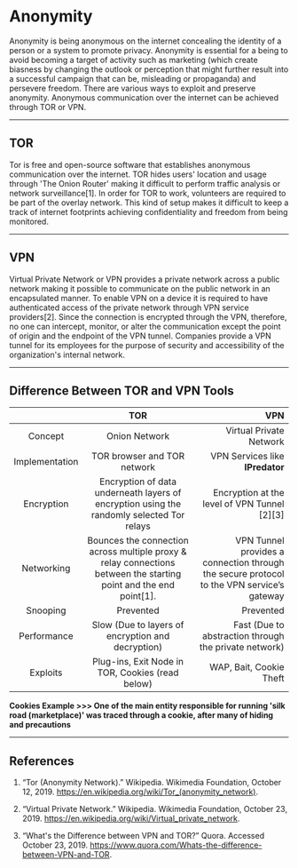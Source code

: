 
# Anonymity
Anonymity is being anonymous on the internet concealing the identity of a person or a system to promote privacy. Anonymity is essential for a being to avoid becoming a target of activity such as marketing (which create biasness by changing the outlook or perception that might further result into a successful campaign that can be, misleading or propaganda) and persevere freedom. There are various ways to exploit and preserve anonymity. Anonymous communication over the internet can be achieved through TOR or VPN.


--------------------------------------------


## TOR
Tor is free and open-source software that establishes anonymous communication over the internet. TOR hides users' location and usage through 'The Onion Router' making it difficult to perform traffic analysis or network surveillance[1]. In order for TOR to work, volunteers are required to be part of the overlay network. This kind of setup makes it difficult to keep a track of internet footprints achieving confidentiality and freedom from being monitored.


--------------------------------------------


## VPN
Virtual Private Network or VPN provides a private network across a public network making it possible to communicate on the public network in an encapsulated manner. To enable VPN on a device it is required to have authenticated access of the private network through VPN service providers[2]. Since the connection is encrypted through the VPN, therefore, no one can intercept, monitor, or alter the communication except the point of origin and the endpoint of the VPN tunnel. Companies provide a VPN tunnel for its employees for the purpose of security and accessibility of the organization's internal network.


--------------------------------------------


## Difference Between TOR and VPN Tools

|              | TOR           | VPN   |
|:-------------:|:-------------:| -----:|
| Concept | Onion Network | Virtual Private Network |
| Implementation | TOR browser and TOR network  | VPN Services like **IPredator** |
| Encryption      |  Encryption of data underneath layers of encryption using the randomly selected Tor relays      |   Encryption at the level of VPN Tunnel  [2][3] |
| Networking      | Bounces the connection across multiple proxy & relay connections between the starting point and the end point[1].      |   VPN Tunnel provides a connection through the secure protocol to the VPN service’s gateway |
| Snooping | Prevented      | Prevented |
| Performance | Slow (Due to layers of encryption and decryption)      | Fast (Due to abstraction through the private network) |
| Exploits | Plug-ins, Exit Node in TOR, Cookies (read below)   | WAP, Bait, Cookie Theft |

**Cookies Example >>> One of the main entity responsible for running 'silk road (marketplace)' was traced through a cookie, after many of hiding and precautions**


--------------------------------------------


## References

1. “Tor (Anonymity Network).” Wikipedia. Wikimedia Foundation, October 12, 2019. https://en.wikipedia.org/wiki/Tor_(anonymity_network).

2. “Virtual Private Network.” Wikipedia. Wikimedia Foundation, October 23, 2019. https://en.wikipedia.org/wiki/Virtual_private_network.

4. “What's the Difference between VPN and TOR?” Quora. Accessed October 23, 2019. https://www.quora.com/Whats-the-difference-between-VPN-and-TOR.

